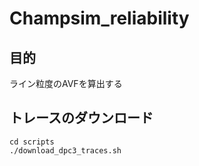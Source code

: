 # Champsim_reliability

## 目的
ライン粒度のAVFを算出する

## トレースのダウンロード
```
cd scripts
./download_dpc3_traces.sh
```

